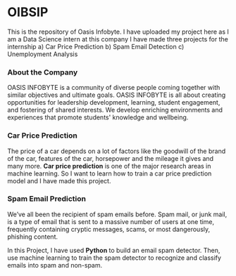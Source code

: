 # OIBSIP
This is the repository of Oasis Infobyte. I have uploaded my project here as I am a Data Science intern at this company
I have made three projects for the internship
a) Car Price Prediction
b) Spam Email Detection
c) Unemployment Analysis

### About the Company

OASIS INFOBYTE is a community of diverse people coming together with similar objectives and ultimate goals. 
OASIS INFOBYTE is all about creating opportunities for leadership development, learning, student engagement, and fostering of shared interests. We develop enriching environments and experiences that promote students' knowledge and wellbeing.

### Car Price Prediction

The price of a car depends on a lot of factors like the goodwill of the brand of the car, features of the car, horsepower and the mileage it gives and many more. **Car price prediction** is one of the major research areas in machine learning. So I want to learn how to train a car price prediction model and I have made this project.

### Spam Email Prediction

We’ve all been the recipient of spam emails before. Spam mail, or junk mail, is a type of email
that is sent to a massive number of users at one time, frequently containing cryptic
messages, scams, or most dangerously, phishing content.

In this Project, I have used **Python** to build an email spam detector. Then, use machine learning to
train the spam detector to recognize and classify emails into spam and non-spam.
